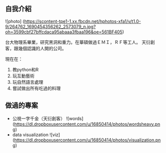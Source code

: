## 自我介紹
![photo] (https://scontent-tpe1-1.xx.fbcdn.net/hphotos-xfa1/v/t1.0-9/264762_1690454356262_2573079_n.jpg?oh=3599cbf27bffcdaca95abaaa3fbaa196&oe=561BF405)

台大物理系畢業，研究黑洞和重力。在華碩做過ＥＭＩ，ＲＦ等工人。
天衍創客，跟幾個認識的人開的公司。

現在在：
1. 教python和R 
2. 玩互動藝術
3. 玩自然語言處理
4. 嘗試做出所有吃過的料理

## 做過的專案
* 公視一字千金（天衍創客）
![words] (https://dl.dropboxusercontent.com/u/16850414/photos/wordsheavy.png)
* data visualization
![viz] (https://dl.dropboxusercontent.com/u/16850414/photos/visualization.png)

